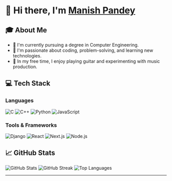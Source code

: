 # 👋 Hi there, I'm [Manish Pandey](https://github.com/manishpandey68)

## 🎓 About Me
- 🌱 I'm currently pursuing a degree in Computer Engineering.
- 💼 I'm passionate about coding, problem-solving, and learning new technologies.
- 🎸 In my free time, I enjoy playing guitar and experimenting with music production.

## 💻 Tech Stack
### Languages
![C](https://img.shields.io/badge/C-00599C?style=for-the-badge&logo=c&logoColor=white)
![C++](https://img.shields.io/badge/C++-00599C?style=for-the-badge&logo=c%2B%2B&logoColor=white)
![Python](https://img.shields.io/badge/python-3670A0?style=for-the-badge&logo=python&logoColor=ffdd54)
![JavaScript](https://img.shields.io/badge/javascript-%23323330.svg?style=for-the-badge&logo=javascript&logoColor=%23F7DF1E)


### Tools & Frameworks
![Django](https://img.shields.io/badge/django-%23092E20.svg?style=for-the-badge&logo=django&logoColor=white)
![React](https://img.shields.io/badge/react-%2320232a.svg?style=for-the-badge&logo=react&logoColor=%2361DAFB)
![Next.js](https://img.shields.io/badge/Next.js-000000?style=for-the-badge&logo=next.js&logoColor=white)
![Node.js](https://img.shields.io/badge/node.js-6DA55F?style=for-the-badge&logo=node.js&logoColor=white)


## 📈 GitHub Stats
![GitHub Stats](https://github-readme-stats.vercel.app/api?username=manishpandey68&theme=dark&hide_border=false&include_all_commits=false&count_private=false)
![GitHub Streak](https://github-readme-streak-stats.herokuapp.com/?user=manishpandey68&theme=dark&hide_border=false)
![Top Languages](https://github-readme-stats.vercel.app/api/top-langs/?username=manishpandey68&theme=dark&hide_border=false&include_all_commits=false&count_private=false&layout=compact)

---


